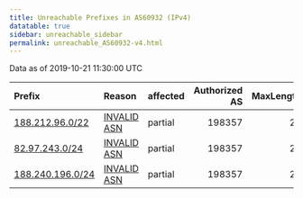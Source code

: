 ```yaml
---
title: Unreachable Prefixes in AS60932 (IPv4)
datatable: true
sidebar: unreachable_sidebar
permalink: unreachable_AS60932-v4.html
---
```


Data as of 2019-10-21 11:30:00 UTC


<div class="datatable-begin"></div>

| Prefix                                                     | Reason                                                                                                  | affected   |   Authorized AS |   MaxLength | Anchor                                         |   unreachable /24s |
|:-----------------------------------------------------------|:--------------------------------------------------------------------------------------------------------|:-----------|----------------:|------------:|:-----------------------------------------------|-------------------:|
| [188.212.96.0/22](https://stat.ripe.net/188.212.96.0/22)   | [INVALID ASN](https://rpki-validator.ripe.net/announcement-preview?asn=AS60932&prefix=188.212.96.0/22)  | partial    |          198357 |          22 | [RIPE](unreachable_RIPE_NCC_RPKI_Root-v4.html) |                  4 |
| [82.97.243.0/24](https://stat.ripe.net/82.97.243.0/24)     | [INVALID ASN](https://rpki-validator.ripe.net/announcement-preview?asn=AS60932&prefix=82.97.243.0/24)   | partial    |          198357 |          24 | [RIPE](unreachable_RIPE_NCC_RPKI_Root-v4.html) |                  1 |
| [188.240.196.0/24](https://stat.ripe.net/188.240.196.0/24) | [INVALID ASN](https://rpki-validator.ripe.net/announcement-preview?asn=AS60932&prefix=188.240.196.0/24) | partial    |          198357 |          24 | [RIPE](unreachable_RIPE_NCC_RPKI_Root-v4.html) |                  1 |

<div class="datatable-end"></div>